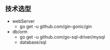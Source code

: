 ## 技术选型

- webServer
  - go get -u github.com/gin-gonic/gin
- db/orm
  - go get -u github.com/go-sql-driver/mysql
  - database/sql